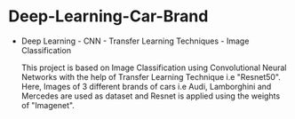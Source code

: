 # Deep-Learning-Car-Brand
- Deep Learning - CNN - Transfer Learning Techniques - Image Classification

   This project is based on Image Classification using Convolutional Neural Networks with the help of Transfer Learning Technique i.e "Resnet50". Here, Images of 3 different brands of cars i.e Audi, Lamborghini and Mercedes are used as dataset and Resnet is applied using the weights of "Imagenet".
